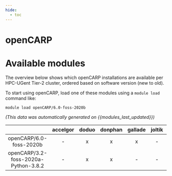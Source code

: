 ```yaml
---
hide:
  - toc
---
```


openCARP
========

# Available modules


The overview below shows which openCARP installations are available per HPC-UGent Tier-2 cluster, ordered based on software version (new to old).

To start using openCARP, load one of these modules using a `module load` command like:

```shell
module load openCARP/6.0-foss-2020b
```

*(This data was automatically generated on {{modules_last_updated}})*  

| |accelgor|doduo|donphan|gallade|joltik|shinx|skitty|
| :---: | :---: | :---: | :---: | :---: | :---: | :---: | :---: |
|openCARP/6.0-foss-2020b|-|x|x|x|-|-|-|
|openCARP/3.2-foss-2020a-Python-3.8.2|-|x|x|-|-|-|-|
